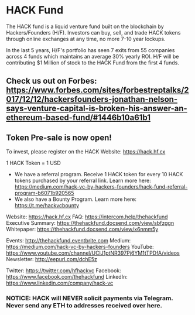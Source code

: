 # HACK Fund

The HACK fund is a liquid venture fund built on the blockchain by Hackers/Founders (H/F). Investors can buy, sell, and trade HACK tokens through online exchanges at any time, no more 7-10 year lockups.

In the last 5 years, H/F's portfolio has seen 7 exits from 55 companies across 4 funds which maintains an average 30% yearly ROI. H/F will be contributing $1 Million of stock to the HACK Fund from the first 4 funds.

## Check us out on Forbes: https://www.forbes.com/sites/forbestreptalks/2017/12/12/hackersfounders-jonathan-nelson-says-venture-capital-is-broken-his-answer-an-ethereum-based-fund/#1446b10a61b1

## Token Pre-sale is now open!
To invest, please register on the HACK Website: https://hack.hf.cx

1 HACK Token = 1 USD

- We have a referral program. Receive 1 HACK token for every 10 HACK tokens purchased by your referral link. Learn more here: https://medium.com/hack-vc-by-hackers-founders/hack-fund-referral-program-b6071b920565
- We also have a Bounty Program. Learn more here: https://t.me/hackvcbounty

Website: https://hack.hf.cx
FAQ: https://intercom.help/thehackfund
Executive Summary: https://thehackfund.docsend.com/view/sbfzggn
Whitepaper: https://thehackfund.docsend.com/view/x6nmm5y

Events: http://thehackfund.eventbrite.com
Medium: https://medium.com/hack-vc-by-hackers-founders
YouTube: https://www.youtube.com/channel/UClJ1ptNR397Pj6YM1tTPDfA/videos
Newsletter: http://eepurl.com/dchE5z

Twitter: https://twitter.com/hfhackvc
Facebook: https://www.facebook.com/thehackfund
LinkedIn: https://www.linkedin.com/company/hack-vc

### NOTICE: HACK will NEVER solicit payments via Telegram. Never send any ETH to addresses received over here.
